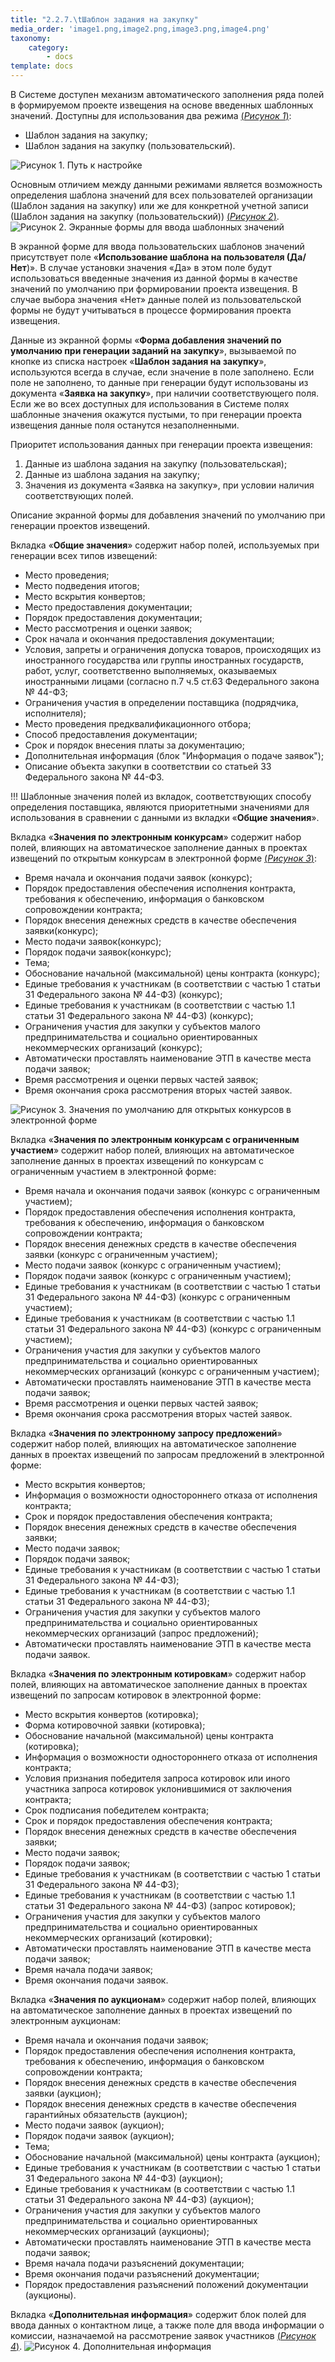 ```yaml
---
title: "2.2.7.\tШаблон задания на закупку"
media_order: 'image1.png,image2.png,image3.png,image4.png'
taxonomy:
    category:
        - docs
template: docs
---
```


В Системе доступен механизм автоматического заполнения ряда полей в формируемом проекте извещения на основе введенных шаблонных значений. Доступны для использования два режима [(*Рисунок 1*)](#ris-1):
-   Шаблон задания на закупку;
-   Шаблон задания на закупку (пользовательский).

![Рисунок 1. Путь к настройке](image1.png?id=ris-1)

Основным отличием между данными режимами является возможность определения шаблона значений для всех пользователей организации (Шаблон задания на закупку) или же для конкретной учетной записи (Шаблон задания на закупку (пользовательский)) [(*Рисунок 2*)](#ris-2).
![Рисунок 2. Экранные формы для ввода шаблонных значений](image2.png?id=ris-2)

В экранной форме для ввода пользовательских шаблонов значений присутствует поле «**Использование шаблона на пользователя (Да/Нет**)». В случае установки значения «Да» в этом поле будут использоваться введенные значения из данной формы в качестве значений по умолчанию при формировании проекта извещения. В случае выбора значения «Нет» данные полей из пользовательской формы не будут учитываться в процессе формирования проекта извещения.

Данные из экранной формы «**Форма добавления значений по умолчанию при генерации заданий на закупку**», вызываемой по кнопке из списка настроек «**Шаблон задания на закупку**», используются всегда в случае, если значение в поле заполнено. Если поле не заполнено, то данные при генерации будут использованы из документа «**Заявка на закупку**», при наличии соответствующего поля. Если же во всех доступных для использования в Системе полях шаблонные значения окажутся пустыми, то при генерации проекта извещения данные поля останутся незаполненными.

Приоритет использования данных при генерации проекта извещения:
1)	Данные из шаблона задания на закупку (пользовательская);
2)	Данные из шаблона задания на закупку;
3)	Значения из документа «Заявка на закупку», при условии наличия соответствующих полей.

Описание экранной формы для добавления значений по умолчанию при генерации проектов извещений.

Вкладка «**Общие значения**» содержит набор полей, используемых при генерации всех типов извещений:
-   Место проведения;
-   Место подведения итогов;
-   Место вскрытия конвертов;
-   Место предоставления документации;
-   Порядок предоставления документации;
-   Место рассмотрения и оценки заявок;
-   Срок начала и окончания предоставления документации;
-   Условия, запреты и ограничения допуска товаров, происходящих из иностранного государства или группы иностранных государств, работ, услуг, соответственно выполняемых, оказываемых иностранными лицами (согласно п.7 ч.5 ст.63 Федерального закона № 44-ФЗ;
-   Ограничения участия в определении поставщика (подрядчика, исполнителя);
-   Место проведения предквалификационного отбора;
-   Способ предоставления документации;
-   Срок и порядок внесения платы за документацию;
-   Дополнительная информация (блок "Информация о подаче заявок"); 
-   Описание объекта закупки в соответствии со статьей 33 Федерального закона № 44-ФЗ.

!!! Шаблонные значения полей из вкладок, соответствующих способу определения поставщика, являются приоритетными значениями для использования в сравнении с данными из вкладки «**Общие значения**».

Вкладка «**Значения по электронным конкурсам**» содержит набор полей, влияющих на автоматическое заполнение данных в проектах извещений по открытым конкурсам в электронной форме  [(*Рисунок 3*)](#ris-3):
-   Время начала и окончания подачи заявок (конкурс);
-   Порядок предоставления обеспечения исполнения контракта, требования к обеспечению, информация о банковском сопровождении контракта;
-   Порядок внесения денежных средств в качестве обеспечения заявки(конкурс);
-   Место подачи заявок(конкурс);
-   Порядок подачи заявок(конкурс);
-   Тема;
-   Обоснование начальной (максимальной) цены контракта (конкурс);
-   Единые требования к участникам (в соответствии с частью 1 статьи 31 Федерального закона № 44-ФЗ) (конкурс);
-   Единые требования к участникам (в соответствии с частью 1.1 статьи 31 Федерального закона № 44-ФЗ) (конкурс);
-   Ограничения участия для закупки у субъектов малого предпринимательства и социально ориентированных некоммерческих организаций (конкурс);
-   Автоматически проставлять наименование ЭТП в качестве места подачи заявок;
-   Время рассмотрения и оценки первых частей заявок;
-   Время окончания срока рассмотрения вторых частей заявок.

![Рисунок 3. Значения по умолчанию для открытых конкурсов в электронной форме](image3.png?id=ris-3)

Вкладка «**Значения по электронным конкурсам с ограниченным участием**» содержит набор полей, влияющих на автоматическое заполнение данных в проектах извещений по конкурсам с ограниченным участием в электронной форме:
-   Время начала и окончания подачи заявок (конкурс с ограниченным участием);
-   Порядок предоставления обеспечения исполнения контракта, требования к обеспечению, информация о банковском сопровождении контракта;
-   Порядок внесения денежных средств в качестве обеспечения заявки (конкурс с ограниченным участием);
-   Место подачи заявок (конкурс с ограниченным участием);
-   Порядок подачи заявок (конкурс с ограниченным участием);
-   Единые требования к участникам (в соответствии с частью 1 статьи 31 Федерального закона № 44-ФЗ) (конкурс с ограниченным участием);
-   Единые требования к участникам (в соответствии с частью 1.1 статьи 31 Федерального закона № 44-ФЗ) (конкурс с ограниченным участием);
-   Ограничения участия для закупки у субъектов малого предпринимательства и социально ориентированных некоммерческих организаций (конкурс с ограниченным участием);
-   Автоматически проставлять наименование ЭТП в качестве места подачи заявок;
-   Время рассмотрения и оценки первых частей заявок; 
-   Время окончания срока рассмотрения вторых частей заявок.

Вкладка «**Значения по электронному запросу предложений**» содержит набор полей, влияющих на автоматическое заполнение данных в проектах извещений по запросам предложений в электронной форме:
-   Место вскрытия конвертов;
-   Информация о возможности одностороннего отказа от исполнения контракта;
-   Срок и порядок предоставления обеспечения контракта;
-   Порядок внесения денежных средств в качестве обеспечения заявки;
-   Место подачи заявок;
-   Порядок подачи заявок;
-   Единые требования к участникам (в соответствии с частью 1 статьи 31 Федерального закона № 44-ФЗ);
-   Единые требования к участникам (в соответствии с частью 1.1 статьи 31 Федерального закона № 44-ФЗ);
-   Ограничения участия для закупки у субъектов малого предпринимательства и социально ориентированных некоммерческих организаций (запрос предложений);
-   Автоматически проставлять наименование ЭТП в качестве места подачи заявок.

Вкладка «**Значения по электронным котировкам**» содержит набор полей, влияющих на автоматическое заполнение данных в проектах извещений по запросам котировок в электронной форме:
-   Место вскрытия конвертов (котировка);
-   Форма котировочной заявки (котировка);
-   Обоснование начальной (максимальной) цены контракта (котировка);
-   Информация о возможности одностороннего отказа от исполнения контракта;
-   Условия признания победителя запроса котировок или иного участника запроса котировок уклонившимися от заключения контракта;
-   Срок подписания победителем контракта;
-   Срок и порядок предоставления обеспечения контракта;
-   Порядок внесения денежных средств в качестве обеспечения заявки;
-   Место подачи заявок;
-   Порядок подачи заявок;
-   Единые требования к участникам (в соответствии с частью 1 статьи 31 Федерального закона № 44-ФЗ);
-   Единые требования к участникам (в соответствии с частью 1.1 статьи 31 Федерального закона № 44-ФЗ) (запрос котировок);
-   Ограничения участия для закупки у субъектов малого предпринимательства и социально ориентированных некоммерческих организаций (котировки);
-   Автоматически проставлять наименование ЭТП в качестве места подачи заявок;
-   Время начала подачи заявок;
-   Время окончания подачи заявок.

Вкладка «**Значения по аукционам**» содержит набор полей, влияющих на автоматическое заполнение данных в проектах извещений по электронным аукционам:
-   Время начала и окончания подачи заявок;
-   Порядок предоставления обеспечения исполнения контракта, требования к обеспечению, информация о банковском сопровождении контракта;
-   Порядок внесения денежных средств в качестве обеспечения заявки (аукцион);
-   Порядок внесения денежных средств в качестве обеспечения гарантийных обязательств (аукцион);
-   Место подачи заявок (аукцион);
-   Порядок подачи заявок (аукцион);
-   Тема;
-   Обоснование начальной (максимальной) цены контракта (аукцион);
-   Единые требования к участникам (в соответствии с частью 1 статьи 31 Федерального закона № 44-ФЗ) (аукцион);
-   Единые требования к участникам (в соответствии с частью 1.1 статьи 31 Федерального закона № 44-ФЗ) (аукцион);
-   Ограничения участия для закупки у субъектов малого предпринимательства и социально ориентированных некоммерческих организаций (аукционы);
-   Автоматически проставлять наименование ЭТП в качестве места подачи заявок;
-   Время начала подачи разъяснений документации;
-   Время окончания подачи разъяснений документации;
-   Порядок предоставления разъяснений положений документации (аукционы).

Вкладка «**Дополнительная информация**» содержит блок полей для ввода данных о контактном лице, а также поле для ввода информации о комиссии, назначаемой на рассмотрение заявок участников  [(*Рисунок 4*)](#ris-4).
![Рисунок 4. Дополнительная информация](image4.png?id=ris-4)


